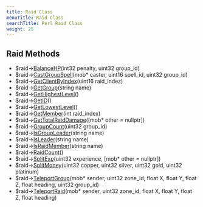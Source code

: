 ```yaml
---
title: Raid Class
menuTitle: Raid Class
searchTitle: Perl Raid Class
weight: 25
---
```


## Raid Methods
- $raid->[BalanceHP](balancehp)(int32 penalty, uint32 group_id)
- $raid->[CastGroupSpell](castgroupspell)(mob* caster, uint16 spell_id, uint32 group_id)
- $raid->[GetClientByIndex](getclientbyindex)(uint16 raid_indez)
- $raid->[GetGroup](getgroup)(string name)
- $raid->[GetHighestLevel](gethighestlevel)()
- $raid->[GetID](getid)()
- $raid->[GetLowestLevel](getlowestlevel)()
- $raid->[GetMember](getmember)(int raid_index)
- $raid->[GetTotalRaidDamage](gettotalraiddamage)([mob* other = nullptr])
- $raid->[GroupCount](groupcount)(uint32 group_id)
- $raid->[IsGroupLeader](isgroupleader)(string name)
- $raid->[IsLeader](isleader)(string name)
- $raid->[IsRaidMember](israidmember)(string name)
- $raid->[RaidCount](raidcount)()
- $raid->[SplitExp](splitexp)(uint32 experience, [mob* other = nullptr])
- $raid->[SplitMoney](splitmoney)(uint32 copper, uint32 silver, uint32 gold, uint32 platinum)
- $raid->[TeleportGroup](teleportgroup)(mob* sender, uint32 zone_id, float X, float Y, float Z, float heading, uint32 group_id)
- $raid->[TeleportRaid](teleportraid)(mob* sender, uint32 zone_id, float X, float Y, float Z, float heading)